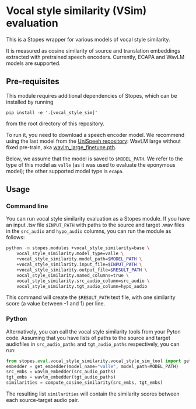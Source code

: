 # Vocal style similarity (VSim) evaluation

This is a Stopes wrapper for various models of vocal style similarity.

It is measured as cosine similarity of source and translation embeddings extracted with pretrained speech encoders.
Currently, ECAPA and WavLM models are supported.

## Pre-requisites

This module requires additional dependencies of Stopes, which can be installed by running

```
pip install -e '.[vocal_style_sim]'
```

from the root directory of this repository.

To run it, you need to download a speech encoder model.
We recommend using the last model from the
[UniSpeeh repository](https://github.com/microsoft/UniSpeech/tree/main/downstreams/speaker_verification):
WavLM large without fixed pre-train, aka
[wavlm_large_finetune.pth](https://drive.google.com/file/d/1-aE1NfzpRCLxA4GUxX9ITI3F9LlbtEGP/view?usp=sharing).

Below, we assume that the model is saved to `$MODEL_PATH`.
We refer to the type of this model as `valle` (as it was used to evaluate the eponymous model);
the other supported model type is `ecapa`.

## Usage

### Command line

You can run vocal style similarity evaluation as a Stopes module.
If you have an input .tsv file `$INPUT_PATH` with paths to the source and target .wav files
in the `src_audio` and `hypo_audio` columns, you can run the module as follows:

```bash
python -m stopes.modules +vocal_style_similarity=base \
    vocal_style_similarity.model_type=valle \
    +vocal_style_similarity.model_path=$MODEL_PATH \
    +vocal_style_similarity.input_file=$INPUT_PATH \
    +vocal_style_similarity.output_file=$RESULT_PATH \
    vocal_style_similarity.named_columns=true \
    vocal_style_similarity.src_audio_column=src_audio \
    vocal_style_similarity.tgt_audio_column=hypo_audio
```

This command will create the `$RESULT_PATH` text file, with one similarity score (a value between -1 and 1) per line.

### Python

Alternatively, you can call the vocal style similarity tools from your Pyton code.
Assuming that you have lists of paths to the source and target audiofiles in `src_audio_paths` and `tgt_audio_paths` respectively,
you can run:

```Python
from stopes.eval.vocal_style_similarity.vocal_style_sim_tool import get_embedder, compute_cosine_similarity
embedder = get_embedder(model_name="valle", model_path=MODEL_PATH)
src_embs = wavlm_embedder(src_audio_paths)
tgt_embs = wavlm_embedder(tgt_audio_paths)
similarities = compute_cosine_similarity(src_embs, tgt_embs)
```

The resulting list `similarities` will contain the similarity scores between each source-target audio pair.
